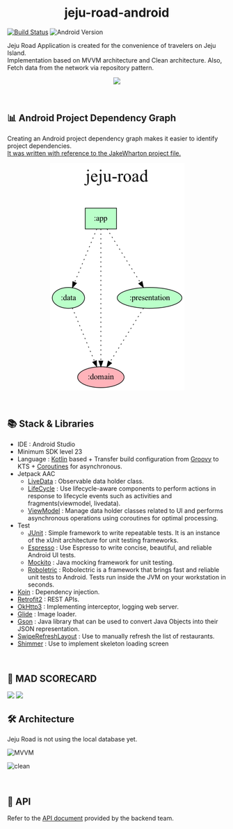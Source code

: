 <div align = "center">
  <h1> jeju-road-android </h1>
</div>

[![Build Status](https://app.bitrise.io/app/08e79fd5bf6fa07f/status.svg?token=WMgAOx82RJyiEZPslYMMqg&branch=master)](https://app.bitrise.io/app/08e79fd5bf6fa07f)
![Android Version](https://img.shields.io/badge/API-23%2B-green?style=flat&logo=Android&logoColor=white")

<p>Jeju Road Application is created for the convenience of travelers on Jeju Island. </br>
Implementation based on MVVM architecture and Clean architecture. Also, Fetch data from the network via repository pattern. 
</p>

<p align="center">
<img src="https://user-images.githubusercontent.com/29699217/169525403-6454f300-212e-4e91-8a3e-cdccf90cf550.png" width="30%"/>
</p>

</br>

## 📊 Android Project Dependency Graph

Creating an Android project dependency graph makes it easier to identify project dependencies. </br>
[It was written with reference to the JakeWharton project file.](https://github.com/JakeWharton/SdkSearch/blob/3351cad9bfacb0a364858e843774147143f58c7a/gradle/projectDependencyGraph.gradle)
  
<p align = "center">
  <img src="project.dot.png"/>
</p>

</br>

## 📚 Stack & Libraries
- IDE : Android Studio
- Minimum SDK level 23
- Language : [Kotlin](https://kotlinlang.org/) based + Transfer build configuration from [Groovy](https://developer.android.com/studio/build/migrate-to-kts) to KTS + [Coroutines](https://github.com/Kotlin/kotlinx.coroutines) for asynchronous.
- Jetpack AAC
  - [LiveData](https://developer.android.com/topic/libraries/architecture/livedata) : Observable data holder class.
  - [LifeCycle](https://developer.android.com/topic/libraries/architecture/lifecycle) : Use lifecycle-aware components to perform actions in response to lifecycle events such as activities and fragments(viewmodel, livedata).
  - [ViewModel](https://developer.android.com/topic/libraries/architecture/viewmodel) : Manage data holder classes related to UI and performs asynchronous operations using coroutines for optimal processing.
- Test 
  - [JUnit](https://github.com/junit-team) : Simple framework to write repeatable tests. It is an instance of the xUnit architecture for unit testing frameworks.
  - [Espresso](https://developer.android.com/training/testing/espresso) : Use Espresso to write concise, beautiful, and reliable Android UI tests.
  - [Mockito](https://github.com/mockito/mockito) : Java mocking framework for unit testing.
  - [Roboletric](https://github.com/robolectric/robolectric) : Robolectric is a framework that brings fast and reliable unit tests to Android. Tests run inside the JVM on your workstation in seconds. 
- [Koin](https://github.com/InsertKoinIO/koin) : Dependency injection.
- [Retrofit2](https://github.com/square/retrofit) : REST APIs.
- [OkHttp3](https://github.com/square/okhttp) : Implementing interceptor, logging web server.
- [Glide](https://github.com/bumptech/glide) : Image loader.
- [Gson](https://github.com/google/gson) : Java library that can be used to convert Java Objects into their JSON representation.
- [SwipeRefreshLayout](https://developer.android.com/jetpack/androidx/releases/swiperefreshlayout) : Use to manually refresh the list of restaurants.
- [Shimmer](https://github.com/facebook/shimmer-android) : Use to implement skeleton loading screen

</br>

## 🔭 MAD SCORECARD

<img src="https://user-images.githubusercontent.com/29699217/169535465-710ff6c5-1a82-4a1c-8bdf-8a8df8bc702b.png"/> 
<img src="https://user-images.githubusercontent.com/29699217/169535593-9351c15f-a59d-4885-8018-b33cd664b750.png"/>

</br>

## 🛠 Architecture

Jeju Road is not using the local database yet.

![MVVM](https://user-images.githubusercontent.com/29699217/169539171-b84e7581-ff6e-4a60-b392-c87f3befda8c.png)

![clean](https://user-images.githubusercontent.com/29699217/169539214-f8b0fdb9-08a9-40ab-b577-d619f572c000.png)

</br>

## 📲 API

Refer to the [API document](http://183.107.10.236:8080/docs/index.html) provided by the backend team.

